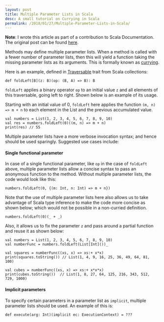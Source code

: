```yaml
---
layout: post
title: Multiple Parameter Lists in Scala
desc: A small tutorial on Currying in Scala
permalink: /2018/01/27/Multiple-Parameter-Lists-in-Scala/
---
```


**Note**: I wrote this article as part of a contribution to Scala Documentation. The original post can be found [here](http://docs.scala-lang.org/tour/multiple-parameter-lists.html).

Methods may define multiple parameter lists. When a method is called with a fewer number of parameter lists, then this will yield a function taking the missing parameter lists as its arguments. This is formally known as [currying](https://en.wikipedia.org/wiki/Currying).

<!--break-->
Here is an example, defined in [Traversable](/overviews/collections/trait-traversable.html) trait from Scala collections:

```
def foldLeft[B](z: B)(op: (B, A) => B): B
```

`foldLeft` applies a binary operator `op` to an initial value `z` and all elements of this traversable, going left to right. Shown below is an example of its usage.

Starting with an initial value of 0, `foldLeft` here applies the function `(m, n) => m + n` to each element in the List and the previous accumulated value.

```tut
val numbers = List(1, 2, 3, 4, 5, 6, 7, 8, 9, 10)
val res = numbers.foldLeft(0)((m, n) => m + n)
print(res) // 55
```

Multiple parameter lists have a more verbose invocation syntax; and hence should be used sparingly. Suggested use cases include:

#### Single functional parameter
   In case of a single functional parameter, like `op` in the case of `foldLeft` above, multiple parameter lists allow a concise syntax to pass an anonymous function to the method. Without multiple parameter lists, the code would look like this:

```
numbers.foldLeft(0, {(m: Int, n: Int) => m + n})
```

   Note that the use of multiple parameter lists here also allows us to take advantage of Scala type inference to make the code more concise as shown below; which would not be possible in a non-curried definition.

```
numbers.foldLeft(0)(_ + _)
```

   Also, it allows us to fix the parameter `z` and pass around a partial function and reuse it as shown below:
```tut
val numbers = List(1, 2, 3, 4, 5, 6, 7, 8, 9, 10)
val numberFunc = numbers.foldLeft(List[Int]())_

val squares = numberFunc((xs, x) => xs:+ x*x)
print(squares.toString()) // List(1, 4, 9, 16, 25, 36, 49, 64, 81, 100)

val cubes = numberFunc((xs, x) => xs:+ x*x*x)
print(cubes.toString())  // List(1, 8, 27, 64, 125, 216, 343, 512, 729, 1000)
```

#### Implicit parameters
   To specify certain parameters in a parameter list as `implicit`, multiple parameter lists should be used. An example of this is:

```
def execute(arg: Int)(implicit ec: ExecutionContext) = ???
```
